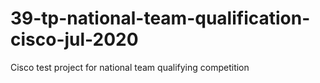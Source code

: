 # 39-tp-national-team-qualification-cisco-jul-2020
Cisco test project for national team qualifying competition
